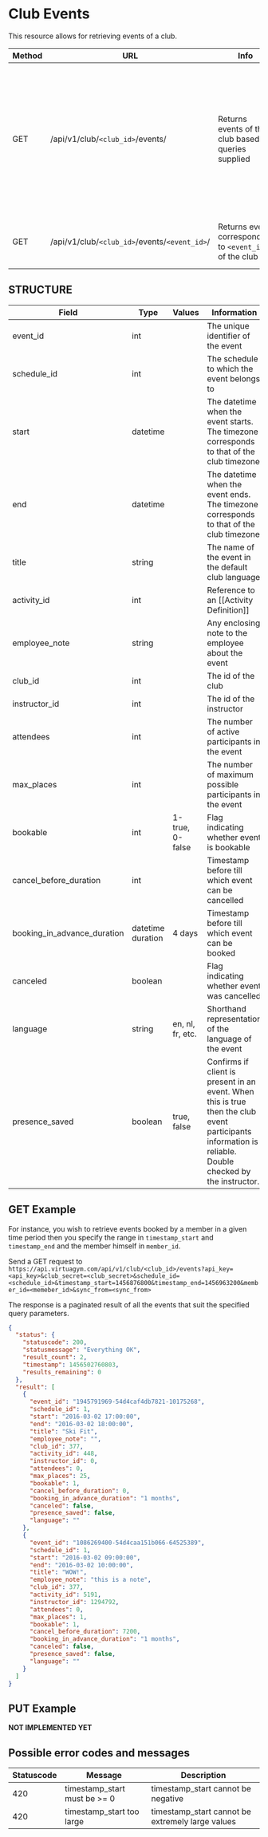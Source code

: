 # Club Events
This resource allows for retrieving events of a club.

|Method|URL|Info|URL-params|
|---|---|---|---|
|GET|/api/v1/club/`<club_id>`/events/|Returns events of the club based on queries supplied|api_key, club_secret, sync_from (timestamp in milliseconds), timestamp_start (milliseconds, optional), timestamp_end (milliseconds, optional), member_id (optional), schedule_id (optional)|
|GET|/api/v1/club/`<club_id>`/events/`<event_id>`/|Returns event corresponding to `<event_id>` of the club|api_key, club_secret, sync_from (timestamp in milliseconds)|

## STRUCTURE

|Field|Type|Values|Information|
|---|---|---|---|
|event_id|int| |The unique identifier of the event|
|schedule_id|int| |The schedule to which the event belongs  to|
|start|datetime| |The datetime when the event starts. The timezone corresponds to that of the club timezone|
|end|datetime| |The datetime when the event ends. The timezone corresponds to that of the club timezone|
|title|string| |The name of the event in the default club language|
|activity_id|int| |Reference to an [[Activity Definition]]|
|employee_note|string| |Any enclosing note to the employee about the event|
|club_id|int| |The id of the club|
|instructor_id|int| |The id of the instructor|
|attendees|int| |The number of active participants in the event|
|max_places|int| |The number of maximum possible participants in the event|
|bookable|int|1-true, 0-false|Flag indicating whether event is bookable|
|cancel_before_duration|int| |Timestamp before till which event can be cancelled|
|booking_in_advance_duration|datetime duration|4 days|Timestamp before till which event can be booked|
|canceled|boolean| |Flag indicating whether event was cancelled|
|language|string|en, nl, fr, etc.|Shorthand representation of the language of the event|
|presence_saved|boolean|true, false|Confirms if client is present in an event. When this is true then the club event participants information is reliable. Double checked by the instructor.|

## GET Example

For instance, you wish to retrieve events booked by a member in a given time period then you specify the range in `timestamp_start` and `timestamp_end` and the member himself in `member_id`.

Send a GET request to `https://api.virtuagym.com/api/v1/club/<club_id>/events?api_key=<api_key>&club_secret=<club_secret>&schedule_id=<schedule_id>&timestamp_start=1456876800&timestamp_end=1456963200&member_id=<memeber_id>&sync_from=<sync_from>`

The response is a paginated result of all the events that suit the specified query parameters.

```json
{
  "status": {
    "statuscode": 200,
    "statusmessage": "Everything OK",
    "result_count": 2,
    "timestamp": 1456502760803,
    "results_remaining": 0
  },
  "result": [
    {
      "event_id": "1945791969-54d4caf4db7821-10175268",
      "schedule_id": 1,
      "start": "2016-03-02 17:00:00",
      "end": "2016-03-02 18:00:00",
      "title": "Ski Fit",
      "employee_note": "",
      "club_id": 377,
      "activity_id": 448,
      "instructor_id": 0,
      "attendees": 0,
      "max_places": 25,
      "bookable": 1,
      "cancel_before_duration": 0,
      "booking_in_advance_duration": "1 months",
      "canceled": false,
      "presence_saved": false,
      "language": ""
    },
    {
      "event_id": "1086269400-54d4caa151b066-64525389",
      "schedule_id": 1,
      "start": "2016-03-02 09:00:00",
      "end": "2016-03-02 10:00:00",
      "title": "WOW!",
      "employee_note": "this is a note",
      "club_id": 377,
      "activity_id": 5191,
      "instructor_id": 1294792,
      "attendees": 0,
      "max_places": 1,
      "bookable": 1,
      "cancel_before_duration": 7200,
      "booking_in_advance_duration": "1 months",
      "canceled": false,
      "presence_saved": false,
      "language": ""
    }
  ]
}
```


## PUT Example
**NOT IMPLEMENTED YET**

## Possible error codes and messages

|Statuscode|Message|Description|
|---|---|---|
|420|timestamp_start must be >= 0|timestamp_start cannot be negative|
|420|timestamp_start too large|timestamp_start cannot be extremely large values|

